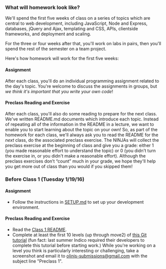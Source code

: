 ### What will homework look like?
We'll spend the first five weeks of class on a series of topics which are central to web development, including JavaScript, Node and Express, databases, jQuery and Ajax, templating and CSS, APIs, clientside frameworks, and deployment and scaling.

For the three or four weeks after that, you'll work on labs in pairs, then you'll spend the rest of the semester on a team project.

Here's how homework will work for the first five weeks:

#### Assignment
After each class, you'll do an individual programming assignment related to the day's topic. You're welcome to discuss the assignments in groups, but *we think it's important that you write your own code*!

#### Preclass Reading and Exercise
After each class, you'll also do some reading to prepare for the next class. We've written README.md documents which introduce each topic. Instead of repeating all of the information in the README in a lecture, we want to enable you to start learning about the topic on your own! So, as part of the homework for each class, we'll always ask you to read the README for the *next* class, do the associated preclass exercise. The NINJAs will collect the preclass exercise at the beginning of class and give you a grade: either 1 (you made reasonable effort to understand the topic) or 0 (you didn't turn the exercise in, or you didn't make a reasonable effort). Although the preclass exercises don’t “count” much in your grade, we hope they'll help you get more out of class than you would if you skipped them!


### Before Class 1 (Tuesday 1/19/16)
#### Assignment
- Follow the instructions in [SETUP.md](https://github.com/olinjs/olinjs/blob/master/lessons/00-getting-ready/SETUP.md) to set up your development environment.

#### Preclass Reading and Exercise
- Read the [Class 1 README](https://github.com/olinjs/olinjs/blob/master/lessons/01-welcome-internet/README.md).
- Complete at least the first 10 levels (up through move2) of [this Git tutorial](http://pcottle.github.io/learnGitBranching) (fun fact: last summer Indico required their developers to complete this tutorial before starting work.) While you're working on a level you think is particularly interesting or challenging, take a screenshot and email it to [olinjs-submissions@gmail.com](olinjs-submissions@gmail.com) with the subject line "Preclass 1".
